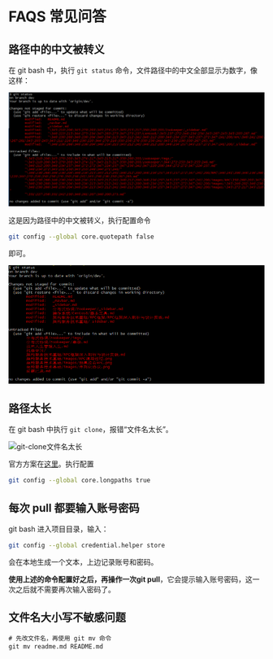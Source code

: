 # FAQS 常见问答

## 路径中的中文被转义

在 git bash 中，执行  `git status` 命令，文件路径中的中文全部显示为数字，像这样：

![git status 无法正常显示中文路径](images/git-status无法正常显示中文路径.png)

这是因为路径中的中文被转义，执行配置命令

``` bash
git config --global core.quotepath false
```

即可。

![git status 正常显示中文路径](images/git-status正常显示中文路径.png)

## 路径太长

在 git bash 中执行 `git clone`，报错“文件名太长”。

![git-clone文件名太长](G:\docsify\study-notes\开发基础\版本控制工具\images\git-clone文件名太长.png)

官方方案在[这里](https://github.com/git-for-windows/git/wiki/FAQ#i-get-errors-trying-to-check-out-files-with-long-path-names)。执行配置

``` bash
git config --global core.longpaths true
```

## 每次 pull 都要输入账号密码

git bash 进入项目目录，输入：

```bash
git config --global credential.helper store
```

会在本地生成一个文本，上边记录账号和密码。

**使用上述的命令配置好之后，再操作一次git pull**，它会提示输入账号密码，这一次之后就不需要再次输入密码了。

## 文件名大小写不敏感问题

``` shell
# 先改文件名，再使用 git mv 命令
git mv readme.md README.md
```

